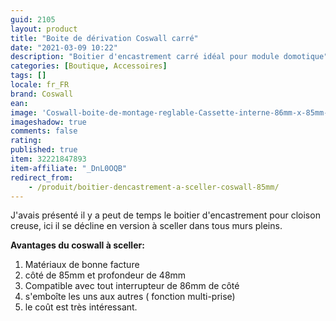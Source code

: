 ```yaml
---
guid: 2105
layout: product 
title: "Boite de dérivation Coswall carré"
date: "2021-03-09 10:22"
description: "Boitier d'encastrement carré idéal pour module domotique"
categories: [Boutique, Accessoires]
tags: []
locale: fr_FR
brand: Coswall
ean: 
image: 'Coswall-boite-de-montage-reglable-Cassette-interne-86mm-x-85mm-x-50mm-pour-interrupteur.jpg'
imageshadow: true
comments: false
rating:  
published: true
item: 32221847893
item-affiliate: "_DnL0OQB"
redirect_from: 
    - /produit/boitier-dencastrement-a-sceller-coswall-85mm/
---
```


J'avais présenté il y a peut de temps le boitier d'encastrement pour cloison creuse, ici il se décline en version à sceller dans tous murs pleins.

**Avantages du coswall à sceller:**

1. Matériaux de bonne facture
2. côté de 85mm et profondeur de 48mm
3. Compatible avec tout interrupteur de 86mm de côté
4. s'emboîte les uns aux autres ( fonction multi-prise)
5. le coût est très intéressant.
